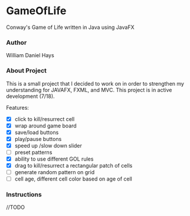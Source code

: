 # GameOfLife
Conway's Game of Life written in Java using JavaFX

### Author ###
William Daniel Hays

### About Project ###
This is a small project that I decided to work on in order to strengthen my understanding for JAVAFX,
FXML, and MVC. This project is in active development (7/18).

Features:
- [x] click to kill/resurrect cell
- [x] wrap around game board
- [x] save/load buttons
- [x] play/pause buttons
- [x] speed up /slow down slider
- [ ] preset patterns
- [x] ability to use different GOL rules
- [x] drag to kill/resurrect a rectangular patch of cells
- [ ] generate random pattern on grid
- [ ] cell age, different cell color based on age of cell

### Instructions ###
//TODO
